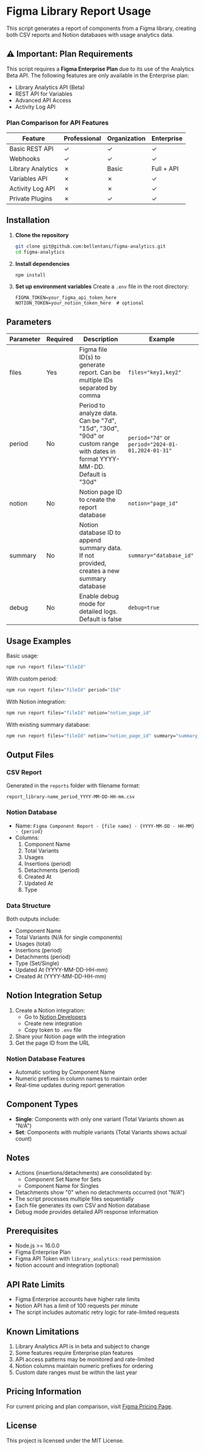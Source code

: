 # Figma Library Report Usage

This script generates a report of components from a Figma library, creating both CSV reports and Notion databases with usage analytics data.

## ⚠️ Important: Plan Requirements

This script requires a **Figma Enterprise Plan** due to its use of the Analytics Beta API. The following features are only available in the Enterprise plan:

- Library Analytics API (Beta)
- REST API for Variables
- Advanced API Access
- Activity Log API

### Plan Comparison for API Features

| Feature                    | Professional | Organization | Enterprise |
|---------------------------|--------------|--------------|------------|
| Basic REST API            | ✓            | ✓            | ✓          |
| Webhooks                  | ✓            | ✓            | ✓          |
| Library Analytics         | ✗            | Basic        | Full + API |
| Variables API             | ✗            | ✗            | ✓          |
| Activity Log API          | ✗            | ✗            | ✓          |
| Private Plugins           | ✗            | ✓            | ✓          |

## Installation

1. **Clone the repository**
   ```bash
   git clone git@github.com:bellentani/figma-analytics.git
   cd figma-analytics
   ```

2. **Install dependencies**
   ```bash
   npm install
   ```

3. **Set up environment variables**
   Create a `.env` file in the root directory:
   ```env
   FIGMA_TOKEN=your_figma_api_token_here
   NOTION_TOKEN=your_notion_token_here  # optional
   ```

## Parameters

| Parameter | Required | Description | Example |
|-----------|----------|-------------|---------|
| files | Yes | Figma file ID(s) to generate report. Can be multiple IDs separated by comma | `files="key1,key2"` |
| period | No | Period to analyze data. Can be "7d", "15d", "30d", "90d" or custom range with dates in format YYYY-MM-DD. Default is "30d" | `period="7d"` or `period="2024-01-01,2024-01-31"` |
| notion | No | Notion page ID to create the report database | `notion="page_id"` |
| summary | No | Notion database ID to append summary data. If not provided, creates a new summary database | `summary="database_id"` |
| debug | No | Enable debug mode for detailed logs. Default is false | `debug=true` |

## Usage Examples

Basic usage:
```bash
npm run report files="fileId"
```

With custom period:
```bash
npm run report files="fileId" period="15d"
```

With Notion integration:
```bash
npm run report files="fileId" notion="notion_page_id"
```

With existing summary database:
```bash
npm run report files="fileId" notion="notion_page_id" summary="summary_database_id"
```

## Output Files

### CSV Report
Generated in the `reports` folder with filename format:
```
report_library-name_period_YYYY-MM-DD-HH-mm.csv
```

### Notion Database
- Name: `Figma Component Report - {file name} - {YYYY-MM-DD - HH-MM} - {period}`
- Columns:
  1. Component Name
  2. Total Variants
  3. Usages
  4. Insertions (period)
  5. Detachments (period)
  6. Created At
  7. Updated At
  8. Type

### Data Structure
Both outputs include:
- Component Name
- Total Variants (N/A for single components)
- Usages (total)
- Insertions (period)
- Detachments (period)
- Type (Set/Single)
- Updated At (YYYY-MM-DD-HH-mm)
- Created At (YYYY-MM-DD-HH-mm)

## Notion Integration Setup

1. Create a Notion integration:
   - Go to [Notion Developers](https://www.notion.so/my-integrations)
   - Create new integration
   - Copy token to `.env` file
2. Share your Notion page with the integration
3. Get the page ID from the URL

### Notion Database Features
- Automatic sorting by Component Name
- Numeric prefixes in column names to maintain order
- Real-time updates during report generation

## Component Types
- **Single**: Components with only one variant (Total Variants shown as "N/A")
- **Set**: Components with multiple variants (Total Variants shows actual count)

## Notes
- Actions (insertions/detachments) are consolidated by:
  - Component Set Name for Sets
  - Component Name for Singles
- Detachments show "0" when no detachments occurred (not "N/A")
- The script processes multiple files sequentially
- Each file generates its own CSV and Notion database
- Debug mode provides detailed API response information

## Prerequisites
- Node.js >= 16.0.0
- Figma Enterprise Plan
- Figma API Token with `library_analytics:read` permission
- Notion account and integration (optional)

## API Rate Limits
- Figma Enterprise accounts have higher rate limits
- Notion API has a limit of 100 requests per minute
- The script includes automatic retry logic for rate-limited requests

## Known Limitations
1. Library Analytics API is in beta and subject to change
2. Some features require Enterprise plan features
3. API access patterns may be monitored and rate-limited
4. Notion columns maintain numeric prefixes for ordering
5. Custom date ranges must be within the last year

## Pricing Information
For current pricing and plan comparison, visit [Figma Pricing Page](https://www.figma.com/pricing/).

## License
This project is licensed under the MIT License.